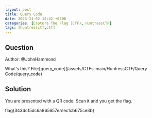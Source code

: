```yaml
---
layout: post
title: Query Code
date: 2023-11-02 14:42 +0300
categories: [Capture The Flag (CTF), HuntressCTF]
tags: [huntressctf,ctf]
---
```

## Question
Author: @JohnHammond

What's this?
File:[query_code](/assets/CTFs-main/HuntressCTF/Query Code/query_code)
## Solution
You are presented with a QR code. Scan it and you get the flag.

flag{3434cf5dc6a865657ea1ec1cb675ce3b}